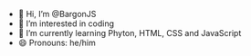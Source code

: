 - 👋 Hi, I’m @BargonJS
- 👀 I’m interested in coding
- 🌱 I’m currently learning Phyton, HTML, CSS and JavaScript
- 😄 Pronouns: he/him

<!---
BargonJS/BargonJS is a ✨ special ✨ repository because its `README.md` (this file) appears on your GitHub profile.
You can click the Preview link to take a look at your changes.
--->
